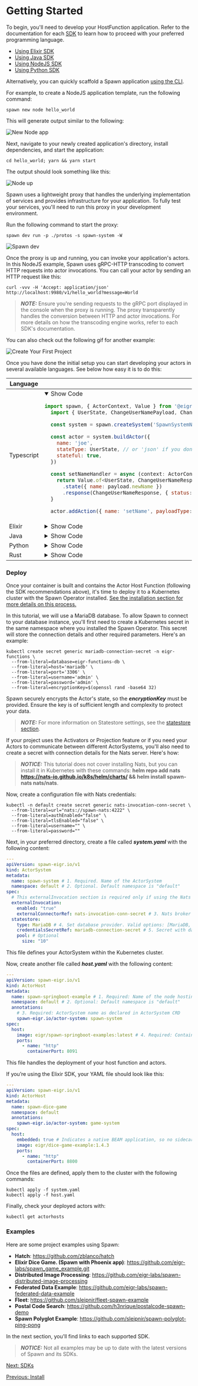 # Getting Started

To begin, you'll need to develop your HostFunction application. Refer to the documentation for each [SDK](sdks.md) to learn how to proceed with your preferred programming language.

- [Using Elixir SDK](./spawn_sdk/spawn_sdk#installation)
- [Using Java SDK](https://github.com/eigr/spawn-java-std-sdk#getting-started)
- [Using NodeJS SDK](https://github.com/eigr/spawn-node-sdk#installation)
- [Using Python SDK](https://github.com/eigr/spawn-python-sdk#getting-started)

Alternatively, you can quickly scaffold a Spawn application [using the CLI](install.md).

For example, to create a NodeJS application template, run the following command:

```shell
spawn new node hello_world
```

This will generate output similar to the following:

![New Node app](images/new-app-spawn.png)

Next, navigate to your newly created application's directory, install dependencies, and start the application:

```shell
cd hello_world; yarn && yarn start
```

The output should look something like this:

![Node up](images/spawn-node-up.png)

Spawn uses a lightweight proxy that handles the underlying implementation of services and provides infrastructure for your application. To fully test your services, you'll need to run this proxy in your development environment.

Run the following command to start the proxy:

```shell
spawn dev run -p ./protos -s spawn-system -W
```

![Spawn dev](images/spawn-dev-run.png)

Once the proxy is up and running, you can invoke your application's actors. In this NodeJS example, Spawn uses gRPC-HTTP transcoding to convert HTTP requests into actor invocations. You can call your actor by sending an HTTP request like this:

```shell
curl -vvv -H 'Accept: application/json' http://localhost:9980/v1/hello_world?message=World
```

> **_NOTE:_** Ensure you're sending requests to the gRPC port displayed in the console when the proxy is running. The proxy transparently handles the conversion between HTTP and actor invocations. For more details on how the transcoding engine works, refer to each SDK's documentation.

You can also check out the following gif for another example:

![Create Your First Project](gifs/new-project.gif)

Once you have done the initial setup you can start developing your actors in several available languages. See below how easy it is to do this:

<table class="styled-table">
  <thead>
    <tr>
      <th>Language</th>
      <th>Example</th>
    </tr>
  </thead>
  <tbody>
<tr>
  <td>Typescript</td>
  <td>
  <details open>
    <summary>Show Code</summary>

```js
import spawn, { ActorContext, Value } from '@eigr/spawn-sdk'
  import { UserState, ChangeUserNamePayload, ChangeUserNameStatus } from 'src/protos/examples/user_example'

  const system = spawn.createSystem('SpawnSystemName')

  const actor = system.buildActor({
    name: 'joe',
    stateType: UserState, // or 'json' if you don't want to use protobufs
    stateful: true,
  })

  const setNameHandler = async (context: ActorContext<UserState>, payload: ChangeUserNamePayload) => {
    return Value.of<UserState, ChangeUserNameResponse>()
      .state({ name: payload.newName })
      .response(ChangeUserNameResponse, { status: ChangeUserNameStatus.OK })
  }

  actor.addAction({ name: 'setName', payloadType: ChangeUserNamePayload }, setNameHandler)
```
  </details>
  </td>
</tr>
    <tr>
      <td>Elixir</td>
      <td>
      <details>
        <summary>Show Code</summary>

```elixir
defmodule SpawnSdkExample.Actors.MyActor do
  use SpawnSdk.Actor,
    name: "joe",
    kind: :named,
    stateful: true, 
    state_type: Io.Eigr.Spawn.Example.MyState, # or :json if you don't care about protobuf types
  
  require Logger
  
  alias Io.Eigr.Spawn.Example.{MyState, MyBusinessMessage}

  action "Sum", fn %Context{state: state} = ctx, %MyBusinessMessage{value: value} = data ->
    Logger.info("Received Request: #{inspect(data)}. Context: #{inspect(ctx)}")
    new_value = if is_nil(state), do: value, else: (state.value || 0) + value

    Value.of(%MyBusinessMessage{value: new_value}, %MyState{value: new_value})
  end
end
```
  </details>
  </td>
</tr>
<tr>
  <td>Java</td>
  <td>
  <details>
    <summary>Show Code</summary>

```java
package io.eigr.spawn.java.demo;

import io.eigr.spawn.api.actors.ActorContext;
import io.eigr.spawn.api.actors.StatefulActor;
import io.eigr.spawn.api.actors.Value;
import io.eigr.spawn.api.actors.behaviors.ActorBehavior;
import io.eigr.spawn.api.actors.behaviors.BehaviorCtx;
import io.eigr.spawn.api.actors.behaviors.NamedActorBehavior;
import io.eigr.spawn.api.actors.ActionBindings;
import domain.Reply;
import domain.Request;
import domain.State;

import static io.eigr.spawn.api.actors.behaviors.ActorBehavior.*;

public final class JoeActor implements StatefulActor<State> {

    @Override
    public ActorBehavior configure(BehaviorCtx context) {
        return new NamedActorBehavior(
                name("JoeActor"),
                channel("test.channel"),
                action("SetLanguage", ActionBindings.of(Request.class, this::setLanguage))
        );
    }

    private Value setLanguage(ActorContext<State> context, Request msg) {
        if (context.getState().isPresent()) {
            //Do something with previous state
        }

        return Value.at()
                .response(Reply.newBuilder()
                        .setResponse(String.format("Hi %s. Hello From Java", msg.getLanguage()))
                        .build())
                .state(updateState(msg.getLanguage()))
                .reply();
    }

    private State updateState(String language) {
        return State.newBuilder()
                .addLanguages(language)
                .build();
    }
}
```
  </details>
  </td>
</tr>
<tr>
  <td>Python</td>
  <td>
  <details>
    <summary>Show Code</summary>

```python
from domain.domain_pb2 import JoeState, Request
from spawn.eigr.functions.actors.api.actor import Actor
from spawn.eigr.functions.actors.api.settings import ActorSettings
from spawn.eigr.functions.actors.api.context import Context
from spawn.eigr.functions.actors.api.value import Value

actor = Actor(settings=ActorSettings(
    name="joe", stateful=True, channel="test"))


@actor.action("setLanguage")
def set_language(request: Request, ctx: Context) -> Value:
    new_state = None

    if not ctx.state:
        new_state = JoeState()
        new_state.languages.append("python")
    else:
        new_state = ctx.state

    return Value().state(new_state).noreply()
```
  </details>
  </td>
</tr>
<tr>
  <td>Rust</td>
  <td>
  <details>
    <summary>Show Code</summary>

```rust
use spawn_examples::domain::domain::{Reply, Request, State};
use spawn_rs::{value::Value, Context, Message};

use log::info;

pub fn set_language(msg: Message, ctx: Context) -> Value {
    info!("Actor msg: {:?}", msg);
    return match msg.body::<Request>() {
        Ok(request) => {
            let lang = request.language;
            info!("Setlanguage To: {:?}", lang);
            let mut reply = Reply::default();
            reply.response = lang;

            match &ctx.state::<State>() {
                Some(state) => Value::new()
                    .state::<State>(&state.as_ref().unwrap(), "domain.State".to_string())
                    .response(&reply, "domain.Reply".to_string())
                    .to_owned(),
                _ => Value::new()
                    .state::<State>(&State::default(), "domain.State".to_string())
                    .response(&reply, "domain.Reply".to_string())
                    .to_owned(),
            }
        }
        Err(_e) => Value::new()
            .state::<State>(&State::default(), "domain.State".to_string())
            .to_owned(),
    };
}
```
  </details>
  </td>
</tr>
</tbody></table>

### Deploy

Once your container is built and contains the Actor Host Function (following the SDK recommendations above), it's time to deploy it to a Kubernetes cluster with the Spawn Operator installed. [See the installation section for more details on this process.](install.md)

In this tutorial, we will use a MariaDB database. To allow Spawn to connect to your database instance, you'll first need to create a Kubernetes secret in the same namespace where you installed the Spawn Operator. This secret will store the connection details and other required parameters. Here's an example:

```shell
kubectl create secret generic mariadb-connection-secret -n eigr-functions \
  --from-literal=database=eigr-functions-db \
  --from-literal=host='mariadb' \
  --from-literal=port='3306' \
  --from-literal=username='admin' \
  --from-literal=password='admin' \
  --from-literal=encryptionKey=$(openssl rand -base64 32)
```

Spawn securely encrypts the Actor's state, so the **_encryptionKey_** must be provided. Ensure the key is of sufficient length and complexity to protect your data.

> **_NOTE:_** For more information on Statestore settings, see the [statestore section](statestores.md).

If your project uses the Activators or Projection feature or if you need your Actors to communicate between different ActorSystems, you'll also need to create a secret with connection details for the Nats server. Here's how:

> **_NOTICE:_** This tutorial does not cover installing Nats, but you can install it in Kubernetes with these commands: **helm repo add nats https://nats-io.github.io/k8s/helm/charts/ && helm install spawn-nats nats/nats**.

Now, create a configuration file with Nats credentials:

```
kubectl -n default create secret generic nats-invocation-conn-secret \
  --from-literal=url="nats://spawn-nats:4222" \
  --from-literal=authEnabled="false" \
  --from-literal=tlsEnabled="false" \
  --from-literal=username="" \
  --from-literal=password=""
```
Next, in your preferred directory, create a file called **_system.yaml_** with the following content:

```yaml
---
apiVersion: spawn-eigr.io/v1
kind: ActorSystem
metadata:
  name: spawn-system # 1. Required. Name of the ActorSystem
  namespace: default # 2. Optional. Default namespace is "default"
spec:
  # This externalInvocation section is required only if using the Nats broker in your project.
  externalInvocation:
    enabled: "true"
    externalConnectorRef: nats-invocation-conn-secret # 3. Nats broker credentials
  statestore:
    type: MariaDB # 4. Set database provider. Valid options: [MariaDB, Postgres, Native]
    credentialsSecretRef: mariadb-connection-secret # 5. Secret with database connection details created earlier
    pool: # Optional
      size: "10"
```

This file defines your ActorSystem within the Kubernetes cluster.

Now, create another file called **_host.yaml_** with the following content:

```yaml
---
apiVersion: spawn-eigr.io/v1
kind: ActorHost
metadata:
  name: spawn-springboot-example # 1. Required: Name of the node hosting Actor Functions
  namespace: default # 2. Optional: Default namespace is "default"
  annotations:
    # 3. Required: ActorSystem name as declared in ActorSystem CRD
    spawn-eigr.io/actor-system: spawn-system
spec:
  host:
    image: eigr/spawn-springboot-examples:latest # 4. Required: Container image
    ports:
      - name: "http"
        containerPort: 8091
```

This file handles the deployment of your host function and actors.

If you’re using the Elixir SDK, your YAML file should look like this:

```yaml
---
apiVersion: spawn-eigr.io/v1
kind: ActorHost
metadata:
  name: spawn-dice-game
  namespace: default
  annotations:
    spawn-eigr.io/actor-system: game-system
spec:
  host:
    embedded: true # Indicates a native BEAM application, so no sidecar proxy is needed
    image: eigr/dice-game-example:1.4.3
    ports:
      - name: "http"
        containerPort: 8800
```

Once the files are defined, apply them to the cluster with the following commands:

```shell
kubectl apply -f system.yaml
kubectl apply -f host.yaml
```

Finally, check your deployed actors with:

```shell
kubectl get actorhosts
```

### Examples

Here are some project examples using Spawn:

- **Hatch**: https://github.com/zblanco/hatch
- **Elixir Dice Game. (Spawn with Phoenix app)**: https://github.com/eigr-labs/spawn_game_example.git
- **Distributed Image Processing**: https://github.com/eigr-labs/spawn-distributed-image-processing
- **Federated Data Example**: https://github.com/eigr-labs/spawn-federated-data-example
- **Fleet**: https://github.com/sleipnir/fleet-spawn-example
- **Postal Code Search**: https://github.com/h3nrique/postalcode-spawn-demo
- **Spawn Polyglot Example**: https://github.com/sleipnir/spawn-polyglot-ping-pong

In the next section, you'll find links to each supported SDK.

> **_NOTICE:_** Not all examples may be up to date with the latest versions of Spawn and its SDKs.

[Next: SDKs](sdks.md)

[Previous: Install](install.md)
